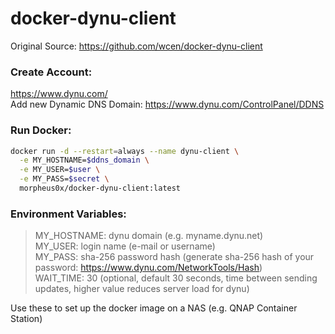# docker-dynu-client

Original Source: https://github.com/wcen/docker-dynu-client  

### Create Account:

https://www.dynu.com/  
Add new Dynamic DNS Domain: https://www.dynu.com/ControlPanel/DDNS  

### Run Docker:

```sh
docker run -d --restart=always --name dynu-client \
  -e MY_HOSTNAME=$ddns_domain \
  -e MY_USER=$user \
  -e MY_PASS=$secret \
  morpheus0x/docker-dynu-client:latest
```

### Environment Variables:

>MY_HOSTNAME: dynu domain (e.g. myname.dynu.net)  
>MY_USER: login name (e-mail or username)  
>MY_PASS: sha-256 password hash (generate sha-256 hash of your password: https://www.dynu.com/NetworkTools/Hash)  
>WAIT_TIME: 30 (optional, default 30 seconds, time between sending updates, higher value reduces server load for dynu)  

Use these to set up the docker image on a NAS (e.g. QNAP Container Station)
